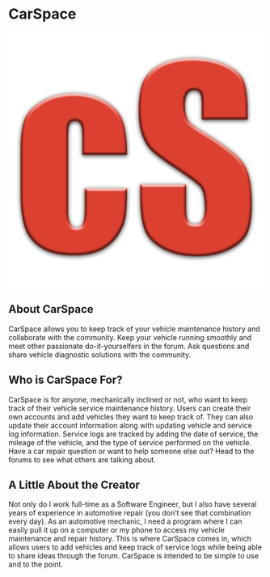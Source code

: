 # CarSpace

![Alt Text](client/src/images/carSpaceLogo.png)

## About CarSpace
CarSpace allows you to keep track of your vehicle maintenance history and collaborate with the community. Keep your vehicle running smoothly and meet other passionate do-it-yourselfers in the forum. Ask questions and share vehicle diagnostic solutions with the community.

## Who is CarSpace For?
CarSpace is for anyone, mechanically inclined or not, who want to keep track of their vehicle service maintenance history. Users can create their own accounts and add vehicles they want to keep track of. They can also update their account information along with updating vehicle and service log information. Service logs are tracked by adding the date of service, the mileage of the vehicle, and the type of service performed on the vehicle. Have a car repair question or want to help someone else out? Head to the forums to see what others are talking about.

## A Little About the Creator
Not only do I work full-time as a Software Engineer, but I also have several years of experience in automotive repair (you don’t see that combination every day). As an automotive mechanic, I need a program where I can easily pull it up on a computer or my phone to access my vehicle maintenance and repair history. This is where CarSpace comes in, which allows users to add vehicles and keep track of service logs while being able to share ideas through the forum. CarSpace is intended to be simple to use and to the point.
